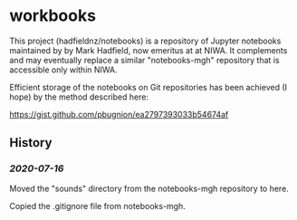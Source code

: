 # workbooks


This project (hadfieldnz/notebooks) is a repository of Jupyter notebooks maintained by
by Mark Hadfield, now emeritus at at NIWA. It complements and may eventually replace
a similar "notebooks-mgh" repository that is accessible only within NIWA.

Efficient storage of the notebooks on Git repositories has been achieved (I hope) by the
method described here:

  https://gist.github.com/pbugnion/ea2797393033b54674af

## History

### *2020-07-16*

Moved the "sounds" directory from the notebooks-mgh repository to here.

Copied the .gitignore file from notebooks-mgh.




